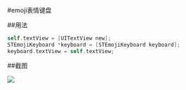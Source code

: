 #emoji表情键盘


##用法

``` Objective-C
self.textView = [UITextView new];
STEmojiKeyboard *keyboard = [STEmojiKeyboard keyboard];
keyboard.textView = self.textView;
```

##截图

![](https://github.com/zhenlintie/STEmojiKeyboard/snapshot.PNG)
